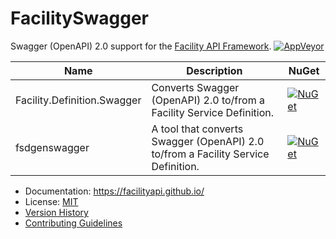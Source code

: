 # FacilitySwagger

Swagger (OpenAPI) 2.0 support for the [Facility API Framework](https://facilityapi.github.io/).
[![AppVeyor](https://img.shields.io/appveyor/ci/ejball/facilityswagger.svg)](https://ci.appveyor.com/project/ejball/facilityswagger)

Name | Description | NuGet
--- | --- | ---
Facility.Definition.Swagger | Converts Swagger (OpenAPI) 2.0 to/from a Facility Service Definition. | [![NuGet](https://img.shields.io/nuget/v/Facility.Definition.Swagger.svg)](https://www.nuget.org/packages/Facility.Definition.Swagger)
fsdgenswagger | A tool that converts Swagger (OpenAPI) 2.0 to/from a Facility Service Definition. | [![NuGet](https://img.shields.io/nuget/v/fsdgenswagger.svg)](https://www.nuget.org/packages/fsdgenswagger)

* Documentation: https://facilityapi.github.io/
* License: [MIT](LICENSE)
* [Version History](VersionHistory.md)
* [Contributing Guidelines](CONTRIBUTING.md)
